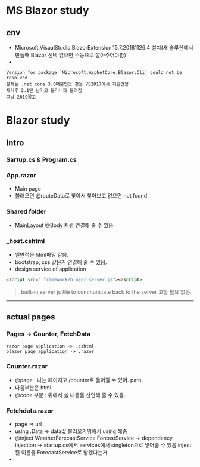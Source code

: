 # MS Blazor study

## env

- Microsoft.VisualStudio.BlazorExtension.15.7.20181126.4 설치(새 솔루션에서 만들때 Blazor 선택 없으면 수동으로 깔아주어야함)
- 

```
Version for package `Microsoft.AspNetCore.Blazor.Cli` could not be resolved.
문제는 .net core 3.0때문인것 같음 VS2017에서 지원안함
제거후 2.1만 남기고 돌리니까 돌려짐
그냥 2019깔고

```

# Blazor study

## Intro

### Sartup.cs & Program.cs

### App.razor

- Main page
-  불러오면 @routeData로 찾아서 찾아보고 없으면 not found

### Shared folder

- MainLayout <NavMenu /> @Body 처럼 연결해 줄 수 있음.

### _host.cshtml

- 일반적은 html파일 같음.
- bootstrap, css 같은거 연결해 줄 수 있음. 
- design service of application

```html
<script src="_framework/blazor.server.js"></script>
```

> built-in server js file to communicate back to the server 고칠 필요 없음.

---

## actual pages

### Pages -> Counter, FetchData

```
razor page application -> .cshtml
blazor page application -> .razor
```

### Counter.razor

- @page : 나는 페이지고 /counter로 들어갈 수 있어. path 
- 다음부분은 html 
- @code 부분 : 위에서 쓸 내용들 선언해 줄 수 있음.

 ### Fetchdata.razor

- page => url
- using .Data -> data값 불러오기위해서 using 해줌
- @inject WeatherForecastService ForcastService  -> dependency injection  -> startup.cs에서 services에서 singleton으로 넣어줄 수 있음 inject된 이름을 ForecastService로 받겠다는거.
- 






















